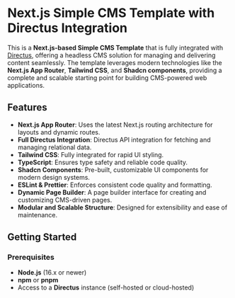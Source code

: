 # Next.js Simple CMS Template with Directus Integration

This is a **Next.js-based Simple CMS Template** that is fully integrated with [Directus](https://directus.io/), offering a headless CMS solution for managing and delivering content seamlessly. The template leverages modern technologies like the **Next.js App Router**, **Tailwind CSS**, and **Shadcn components**, providing a complete and scalable starting point for building CMS-powered web applications.

## **Features**

- **Next.js App Router**: Uses the latest Next.js routing architecture for layouts and dynamic routes.
- **Full Directus Integration**: Directus API integration for fetching and managing relational data.
- **Tailwind CSS**: Fully integrated for rapid UI styling.
- **TypeScript**: Ensures type safety and reliable code quality.
- **Shadcn Components**: Pre-built, customizable UI components for modern design systems.
- **ESLint & Prettier**: Enforces consistent code quality and formatting.
- **Dynamic Page Builder**: A page builder interface for creating and customizing CMS-driven pages.
- **Modular and Scalable Structure**: Designed for extensibility and ease of maintenance.

## **Getting Started**

### Prerequisites

- **Node.js** (16.x or newer)
- **npm** or **pnpm**
- Access to a **Directus** instance (self-hosted or cloud-hosted)
